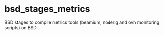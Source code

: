 # bsd_stages_metrics
BSD stages to compile metrics tools (beamium, noderig and ovh monitoring scripts) on BSD
